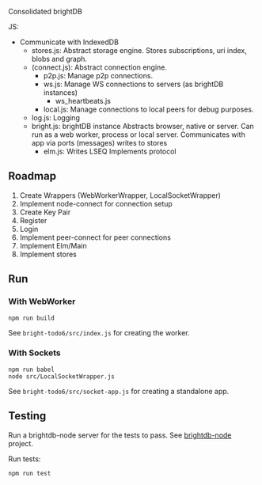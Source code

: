 Consolidated brightDB

JS:
* Communicate with IndexedDB
  - stores.js: Abstract storage engine. Stores subscriptions, uri index, blobs and graph. 
  - (connect.js):
    Abstract connection engine.
    - p2p.js: Manage p2p connections.
    - ws.js: Manage WS connections to servers (as brightDB instances)
      - ws_heartbeats.js
    - local.js: Manage connections to local peers for debug purposes.
  - log.js: Logging
  - bright.js: 
    brightDB instance
    Abstracts browser, native or server.
    Can run as a web worker, process or local server.
    Communicates with app via ports (messages)
    writes to stores
    - elm.js:
      Writes LSEQ
      Implements protocol


## Roadmap

1. Create Wrappers (WebWorkerWrapper, LocalSocketWrapper)
2. Implement node-connect for connection setup
  1. Create Key Pair
  2. Register
  3. Login
3. Implement peer-connect for peer connections
4. Implement Elm/Main
5. Implement stores


## Run

### With WebWorker

    npm run build

See `bright-todo6/src/index.js` for creating the worker.

### With Sockets

    npm run babel
    node src/LocalSocketWrapper.js
 
See `bright-todo6/src/socket-app.js` for creating a standalone app.

## Testing

Run a brightdb-node server for the tests to pass. See [brightdb-node](matthias/brightdb-node) project.

Run tests:

    npm run test
